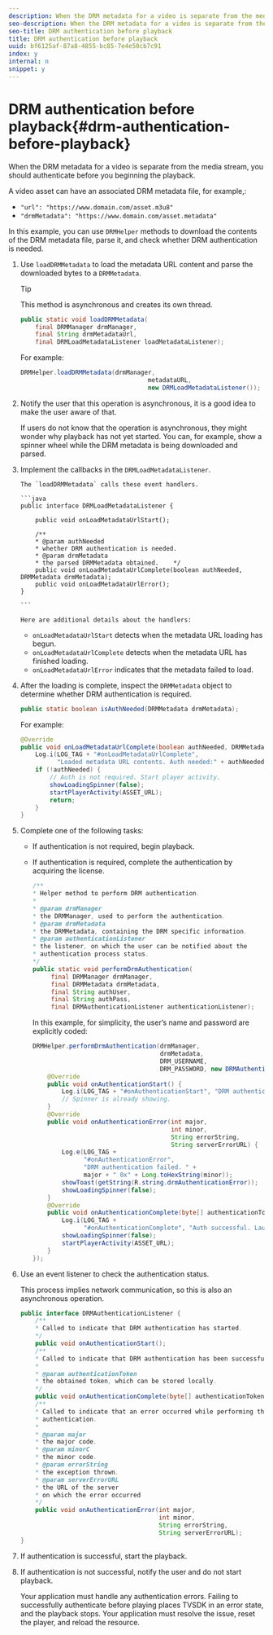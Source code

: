 ```yaml
---
description: When the DRM metadata for a video is separate from the media stream, you should authenticate before you beginning the playback.
seo-description: When the DRM metadata for a video is separate from the media stream, you should authenticate before you beginning the playback.
seo-title: DRM authentication before playback
title: DRM authentication before playback
uuid: bf6125af-87a8-4855-bc85-7e4e50cb7c91
index: y
internal: n
snippet: y
---
```


# DRM authentication before playback{#drm-authentication-before-playback}

When the DRM metadata for a video is separate from the media stream, you should authenticate before you beginning the playback.

A video asset can have an associated DRM metadata file, for example,:

* `"url": "https://www.domain.com/asset.m3u8"` 
* `"drmMetadata": "https://www.domain.com/asset.metadata"`

In this example, you can use `DRMHelper` methods to download the contents of the DRM metadata file, parse it, and check whether DRM authentication is needed. 

1. Use `loadDRMMetadata` to load the metadata URL content and parse the downloaded bytes to a `DRMMetadata`.

   >[!TIP]
   >
   >This method is asynchronous and creates its own thread.

   ```java
   public static void loadDRMMetadata( 
       final DRMManager drmManager, 
       final String drmMetadataUrl,  
       final DRMLoadMetadataListener loadMetadataListener); 
   ```

   For example:

   ```java
   DRMHelper.loadDRMMetadata(drmManager,  
                                      metadataURL,  
                                      new DRMLoadMetadataListener());
   ```

1. Notify the user that this operation is asynchronous, it is a good idea to make the user aware of that.

   If users do not know that the operation is asynchronous, they might wonder why playback has not yet started. You can, for example, show a spinner wheel while the DRM metadata is being downloaded and parsed. 

1. Implement the callbacks in the `DRMLoadMetadataListener`.

       The `loadDRMMetadata` calls these event handlers.     
    
       ```java    
       public interface DRMLoadMetadataListener { 
        
           public void onLoadMetadataUrlStart(); 
        
           /** 
           * @param authNeeded 
           * whether DRM authentication is needed. 
           * @param drmMetadata 
           * the parsed DRMMetadata obtained.    */ 
           public void onLoadMetadataUrlComplete(boolean authNeeded, DRMMetadata drmMetadata); 
           public void onLoadMetadataUrlError(); 
       } 
       
       ```

       Here are additional details about the handlers:

    * `onLoadMetadataUrlStart` detects when the metadata URL loading has begun. 
    * `onLoadMetadataUrlComplete` detects when the metadata URL has finished loading. 
    * `onLoadMetadataUrlError` indicates that the metadata failed to load.

1. After the loading is complete, inspect the `DRMMetadata` object to determine whether DRM authentication is required.

   ```java
   public static boolean isAuthNeeded(DRMMetadata drmMetadata);
   ```

   For example: 

   ```java
   @Override 
   public void onLoadMetadataUrlComplete(boolean authNeeded, DRMMetadata drmMetadata) {  
       Log.i(LOG_TAG + "#onLoadMetadataUrlComplete",  
             "Loaded metadata URL contents. Auth needed:" + authNeeded + "."); 
       if (!authNeeded) { 
           // Auth is not required. Start player activity.     
           showLoadingSpinner(false);     
           startPlayerActivity(ASSET_URL); 
           return; 
       } 
   } 
   
   ```

1. Complete one of the following tasks:

    * If authentication is not required, begin playback. 
    * If authentication is required, complete the authentication by acquiring the license.

      ```java    
      /** 
      * Helper method to perform DRM authentication. 
      * 
      * @param drmManager 
      * the DRMManager, used to perform the authentication. 
      * @param drmMetadata 
      * the DRMMetadata, containing the DRM specific information. 
      * @param authenticationListener 
      * the listener, on which the user can be notified about the 
      * authentication process status. 
      */ 
      public static void performDrmAuthentication( 
           final DRMManager drmManager,  
           final DRMMetadata drmMetadata, 
           final String authUser,  
           final String authPass,  
           final DRMAuthenticationListener authenticationListener);
      ```

      In this example, for simplicity, the user’s name and password are explicitly coded:     
    
      ```java    
      DRMHelper.performDrmAuthentication(drmManager,  
                                         drmMetadata,  
                                         DRM_USERNAME,  
                                         DRM_PASSWORD, new DRMAuthenticationListener() { 
          @Override 
          public void onAuthenticationStart() { 
              Log.i(LOG_TAG + "#onAuthenticationStart", "DRM authentication started."); 
              // Spinner is already showing. 
          } 
          @Override 
          public void onAuthenticationError(int major,  
                                            int minor,  
                                            String errorString,  
                                            String serverErrorURL) { 
              Log.e(LOG_TAG +  
                    "#onAuthenticationError",  
                    "DRM authentication failed. " +  
                    major + " 0x" + Long.toHexString(minor)); 
              showToast(getString(R.string.drmAuthenticationError));   
              showLoadingSpinner(false); 
          } 
          @Override 
          public void onAuthenticationComplete(byte[] authenticationToken) { 
              Log.i(LOG_TAG +  
                    "#onAuthenticationComplete", "Auth successful. Launching content."); 
              showLoadingSpinner(false); 
              startPlayerActivity(ASSET_URL); 
          } 
      }); 
      
      ```

1. Use an event listener to check the authentication status.

   This process implies network communication, so this is also an asynchronous operation.

   ```java
   public interface DRMAuthenticationListener { 
       /** 
       * Called to indicate that DRM authentication has started. 
       */ 
       public void onAuthenticationStart(); 
       /** 
       * Called to indicate that DRM authentication has been successful. 
       * 
       * @param authenticationToken 
       * the obtained token, which can be stored locally. 
       */ 
       public void onAuthenticationComplete(byte[] authenticationToken); 
       /** 
       * Called to indicate that an error occurred while performing the DRM 
       * authentication. 
       * 
       * @param major 
       * the major code. 
       * @param minorC 
       * the minor code. 
       * @param errorString 
       * the exception thrown. 
       * @param serverErrorURL 
       * the URL of the server  
       * on which the error occurred 
       */ 
       public void onAuthenticationError(int major,  
                                         int minor,  
                                         String errorString,  
                                         String serverErrorURL); 
   } 
   
   ```

1. If authentication is successful, start the playback.
1. If authentication is not successful, notify the user and do not start playback.

   Your application must handle any authentication errors. Failing to successfully authenticate before playing places TVSDK in an error state, and the playback stops. Your application must resolve the issue, reset the player, and reload the resource.
